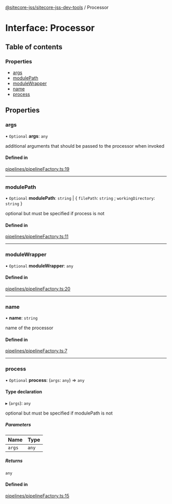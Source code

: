 [@sitecore-jss/sitecore-jss-dev-tools](../README.md) / Processor

# Interface: Processor

## Table of contents

### Properties

- [args](Processor.md#args)
- [modulePath](Processor.md#modulepath)
- [moduleWrapper](Processor.md#modulewrapper)
- [name](Processor.md#name)
- [process](Processor.md#process)

## Properties

### args

• `Optional` **args**: `any`

additional arguments that should be passed to the processor when invoked

#### Defined in

[pipelines/pipelineFactory.ts:19](https://github.com/Sitecore/jss/blob/7b81ae6e2/packages/sitecore-jss-dev-tools/src/pipelines/pipelineFactory.ts#L19)

___

### modulePath

• `Optional` **modulePath**: `string` \| \{ `filePath`: `string` ; `workingDirectory`: `string`  }

optional but must be specified if process is not

#### Defined in

[pipelines/pipelineFactory.ts:11](https://github.com/Sitecore/jss/blob/7b81ae6e2/packages/sitecore-jss-dev-tools/src/pipelines/pipelineFactory.ts#L11)

___

### moduleWrapper

• `Optional` **moduleWrapper**: `any`

#### Defined in

[pipelines/pipelineFactory.ts:20](https://github.com/Sitecore/jss/blob/7b81ae6e2/packages/sitecore-jss-dev-tools/src/pipelines/pipelineFactory.ts#L20)

___

### name

• **name**: `string`

name of the processor

#### Defined in

[pipelines/pipelineFactory.ts:7](https://github.com/Sitecore/jss/blob/7b81ae6e2/packages/sitecore-jss-dev-tools/src/pipelines/pipelineFactory.ts#L7)

___

### process

• `Optional` **process**: (`args`: `any`) => `any`

#### Type declaration

▸ (`args`): `any`

optional but must be specified if modulePath is not

##### Parameters

| Name | Type |
| :------ | :------ |
| `args` | `any` |

##### Returns

`any`

#### Defined in

[pipelines/pipelineFactory.ts:15](https://github.com/Sitecore/jss/blob/7b81ae6e2/packages/sitecore-jss-dev-tools/src/pipelines/pipelineFactory.ts#L15)
